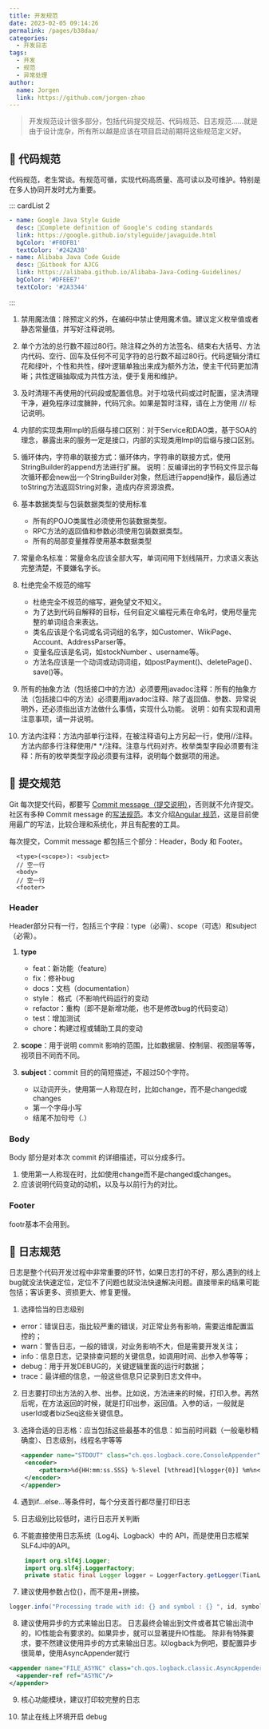 ```yaml
---
title: 开发规范
date: 2023-02-05 09:14:26
permalink: /pages/b38daa/
categories:
  - 开发日志
tags:
  - 开发
  - 规范
  - 异常处理
author: 
  name: Jorgen
  link: https://github.com/jorgen-zhao
---
```


> 开发规范设计很多部分，包括代码提交规范、代码规范、日志规范......就是由于设计庞杂，所有所以越是应该在项目启动前期将这些规范定义好。

## 📑 代码规范

代码规范，老生常谈。有规范可循，实现代码高质量、高可读以及可维护。特别是在多人协同开发时尤为重要。

::: cardList 2
```yaml
- name: Google Java Style Guide 
  desc: 🍻Complete definition of Google's coding standards
  link: https://google.github.io/styleguide/javaguide.html
  bgColor: '#F0DFB1'
  textColor: '#242A38'
- name: Alibaba Java Code Guide
  desc: 🥂Gitbook for AJCG
  link: https://alibaba.github.io/Alibaba-Java-Coding-Guidelines/
  bgColor: '#DFEEE7'
  textColor: '#2A3344'
```
:::

1. 禁用魔法值：除预定义的外，在编码中禁止使用魔术值。建议定义枚举值或者静态常量值，并写好注释说明。
   
2. 单个方法的总行数不超过80行。除注释之外的方法签名、结束右大括号、方法内代码、空行、回车及任何不可见字符的总行数不超过80行。代码逻辑分清红花和绿叶，个性和共性，绿叶逻辑单独出来成为额外方法，使主干代码更加清晰；共性逻辑抽取成为共性方法，便于复用和维护。
   
3. 及时清理不再使用的代码段或配置信息。对于垃圾代码或过时配置，坚决清理干净，避免程序过度臃肿，代码冗余。如果是暂时注释，请在上方使用 /// 标记说明。
   
4. 内部的实现类用Impl的后缀与接口区别：对于Service和DAO类，基于SOA的理念，暴露出来的服务一定是接口，内部的实现类用Impl的后缀与接口区别。
   
5. 循环体内，字符串的联接方式：循环体内，字符串的联接方式，使用StringBuilder的append方法进行扩展。 说明：反编译出的字节码文件显示每次循环都会new出一个StringBuilder对象，然后进行append操作，最后通过toString方法返回String对象，造成内存资源浪费。
   
6. 基本数据类型与包装数据类型的使用标准
   * 所有的POJO类属性必须使用包装数据类型。
   * RPC方法的返回值和参数必须使用包装数据类型。
   * 所有的局部变量推荐使用基本数据类型
  
7. 常量命名标准：常量命名应该全部大写，单词间用下划线隔开，力求语义表达完整清楚，不要嫌名字长。
   
8. 杜绝完全不规范的缩写
   * 杜绝完全不规范的缩写，避免望文不知义。
   * 为了达到代码自解释的目标，任何自定义编程元素在命名时，使用尽量完整的单词组合来表达。
   * 类名应该是个名词或名词词组的名字，如Customer、WikiPage、 Account、AddressParser等。
   * 变量名应该是名词，如stockNumber 、username等。
   * 方法名应该是一个动词或动词词组，如postPayment()、deletePage()、save()等。
   
9.  所有的抽象方法（包括接口中的方法）必须要用javadoc注释：所有的抽象方法（包括接口中的方法）必须要用javadoc注释、除了返回值、参数、异常说明外，还必须指出该方法做什么事情，实现什么功能。 说明：如有实现和调用注意事项，请一并说明。
    
10. 方法内注释：方法内部单行注释，在被注释语句上方另起一行，使用//注释。方法内部多行注释使用/* */注释。注意与代码对齐。枚举类型字段必须要有注释：所有的枚举类型字段必须要有注释，说明每个数据项的用途。


## 📝 提交规范

Git 每次提交代码，都要写 [Commit message（提交说明）](http://www.ruanyifeng.com/blog/2016/01/commit_message_change_log.html)，否则就不允许提交。社区有多种 Commit message 的[写法规范](https://github.com/ajoslin/conventional-changelog/blob/master/conventions)。本文介绍[Angular 规范](https://docs.google.com/document/d/1QrDFcIiPjSLDn3EL15IJygNPiHORgU1_OOAqWjiDU5Y/edit#heading=h.greljkmo14y0)，这是目前使用最广的写法，比较合理和系统化，并且有配套的工具。

每次提交，Commit message 都包括三个部分：Header，Body 和 Footer。
```
  <type>(<scope>): <subject>
  // 空一行
  <body>
  // 空一行
  <footer>
```
### Header
Header部分只有一行，包括三个字段：type（必需）、scope（可选）和subject（必需）。

1. **type**
     - feat：新功能（feature）
     - fix：修补bug
     - docs：文档（documentation）
     - style： 格式（不影响代码运行的变动
     - refactor：重构（即不是新增功能，也不是修改bug的代码变动）
     - test：增加测试
     - chore：构建过程或辅助工具的变动
 
2. **scope**：用于说明 commit 影响的范围，比如数据层、控制层、视图层等等，视项目不同而不同。

3. **subject**：commit 目的的简短描述，不超过50个字符。
     - 以动词开头，使用第一人称现在时，比如change，而不是changed或changes
     - 第一个字母小写
     - 结尾不加句号（.）   

### Body
Body 部分是对本次 commit 的详细描述，可以分成多行。
1. 使用第一人称现在时，比如使用change而不是changed或changes。
2. 应该说明代码变动的动机，以及与以前行为的对比。

### Footer
footr基本不会用到。

## 📜 日志规范

日志是整个代码开发过程中非常重要的环节，如果日志打的不好，那么遇到的线上bug就没法快速定位，定位不了问题也就没法快速解决问题。直接带来的结果可能包括；客诉更多、资损更大、修复更慢。
1. 选择恰当的日志级别
  - error：错误日志，指比较严重的错误，对正常业务有影响，需要运维配置监控的；
  - warn：警告日志，一般的错误，对业务影响不大，但是需要开发关注；
  - info：信息日志，记录排查问题的关键信息，如调用时间、出参入参等等；
  - debug：用于开发DEBUG的，关键逻辑里面的运行时数据；
  - trace：最详细的信息，一般这些信息只记录到日志文件中。
 
2. 日志要打印出方法的入参、出参。比如说，方法进来的时候，打印入参。再然后呢，在方法返回的时候，就是打印出参，返回值。入参的话，一般就是userId或者bizSeq这些关键信息。

3. 选择合适的日志格：应当包括这些最基本的信息：如当前时间戳（一般毫秒精确度）、日志级别，线程名字等等
   ```xml
   <appender name="STDOUT" class="ch.qos.logback.core.ConsoleAppender">
    <encoder>
        <pattern>%d{HH:mm:ss.SSS} %-5level [%thread][%logger{0}] %m%n</pattern>
    </encoder>
   </appender> 
   ```
4. 遇到if...else...等条件时，每个分支首行都尽量打印日志
   
5. 日志级别比较低时，进行日志开关判断
   
6. 不能直接使用日志系统（Log4j、Logback）中的 API，而是使用日志框架SLF4J中的API。
   ```java
    import org.slf4j.Logger; 
    import org.slf4j.LoggerFactory;
    private static final Logger logger = LoggerFactory.getLogger(TianLuoBoy.class);
   ```

7. 建议使用参数占位{}，而不是用+拼接。
  ```java
  logger.info("Processing trade with id: {} and symbol : {} ", id, symbol); 
  ```

8. 建议使用异步的方式来输出日志。
  日志最终会输出到文件或者其它输出流中的，IO性能会有要求的。如果异步，就可以显著提升IO性能。
  除非有特殊要求，要不然建议使用异步的方式来输出日志。以logback为例吧，要配置异步很简单，使用AsyncAppender就行
  ```xml
  <appender name="FILE_ASYNC" class="ch.qos.logback.classic.AsyncAppender">
    <appender-ref ref="ASYNC"/>
  </appender> 
  ```

9. 核心功能模块，建议打印较完整的日志
    
10.  禁止在线上环境开启 debug
